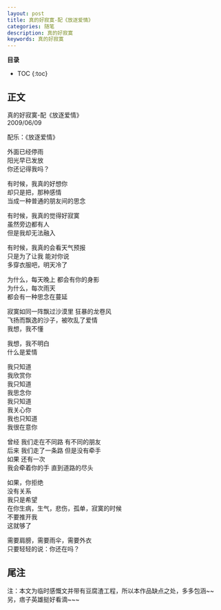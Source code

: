 ```yaml
---
layout: post
title: 真的好寂寞-配《放逐爱情》 
categories: 随笔
description: 真的好寂寞
keywords: 真的好寂寞
---
```




**目录**

* TOC
{:toc}


## 正文
真的好寂寞-配《放逐爱情》   
2009/06/09  

配乐：《放逐爱情》 

 

外面已经停雨  
阳光早已发放  
你还记得我吗？ 

有时候，我真的好想你  
却只是把，那种感情  
当成一种普通的朋友间的思念   
 

有时候，我真的觉得好寂寞   
虽然旁边都有人  
但是我却无法融入    


有时候，我真的会看天气预报  
只是为了让我 能对你说  
多穿衣服吧，明天冷了   


为什么，每天晚上 
都会有你的身影  
为什么，每次雨天  
都会有一种思念在蔓延     


寂寞如同一阵飘过沙漠里 狂暴的龙卷风  
飞扬而飘逸的沙子，被吹乱了爱情  
我想，我不懂    

我想，我不明白   
什么是爱情    


我只知道  
我欣赏你  
我只知道  
我思念你  
我只知道  
我关心你  
我也只知道  
我很在意你     


曾经 我们走在不同路 有不同的朋友   
后来 我们走了一条路 但是没有牵手  
如果 还有一次  
我会牵着你的手 直到道路的尽头    


如果，你拒绝  
没有关系  
我只是希望  
在你生病，生气，悲伤，孤单，寂寞的时候  
不要推开我  
这就够了   

 
需要肩膀，需要雨伞，需要外衣  
只要轻轻的说：你还在吗？ 

 
## 尾注
注：本文为临时感慨文并带有豆腐渣工程，所以本作品缺点之处，多多包涵~~   
另，痞子英雄挺好看滴~~~ 

